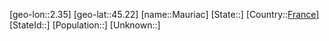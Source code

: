 ﻿---
location: [45.22,2.35]
type: City
tags:
- geo/City


SpocWebEntityId: 32354
isDeleted: false
confidential: public

---
[geo-lon::2.35]
[geo-lat::45.22]
[name::Mauriac]
[State::]
[Country::[France](geo/Continent/Europe/France.md)]
[StateId::]
[Population::]
[Unknown::]

